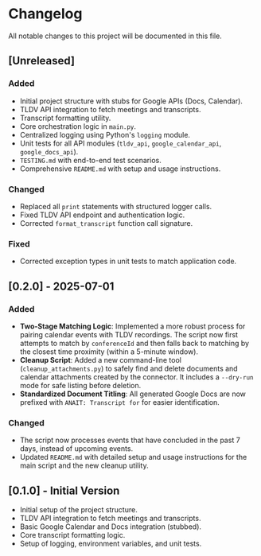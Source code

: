 # Changelog

All notable changes to this project will be documented in this file.

## [Unreleased]

### Added
- Initial project structure with stubs for Google APIs (Docs, Calendar).
- TLDV API integration to fetch meetings and transcripts.
- Transcript formatting utility.
- Core orchestration logic in `main.py`.
- Centralized logging using Python's `logging` module.
- Unit tests for all API modules (`tldv_api`, `google_calendar_api`, `google_docs_api`).
- `TESTING.md` with end-to-end test scenarios.
- Comprehensive `README.md` with setup and usage instructions.

### Changed
- Replaced all `print` statements with structured logger calls.
- Fixed TLDV API endpoint and authentication logic.
- Corrected `format_transcript` function call signature.

### Fixed
- Corrected exception types in unit tests to match application code.

## [0.2.0] - 2025-07-01

### Added
- **Two-Stage Matching Logic**: Implemented a more robust process for pairing calendar events with TLDV recordings. The script now first attempts to match by `conferenceId` and then falls back to matching by the closest time proximity (within a 5-minute window).
- **Cleanup Script**: Added a new command-line tool (`cleanup_attachments.py`) to safely find and delete documents and calendar attachments created by the connector. It includes a `--dry-run` mode for safe listing before deletion.
- **Standardized Document Titling**: All generated Google Docs are now prefixed with `ANAIT: Transcript for` for easier identification.

### Changed
- The script now processes events that have concluded in the past 7 days, instead of upcoming events.
- Updated `README.md` with detailed setup and usage instructions for the main script and the new cleanup utility.

## [0.1.0] - Initial Version

- Initial setup of the project structure.
- TLDV API integration to fetch meetings and transcripts.
- Basic Google Calendar and Docs integration (stubbed).
- Core transcript formatting logic.
- Setup of logging, environment variables, and unit tests.
